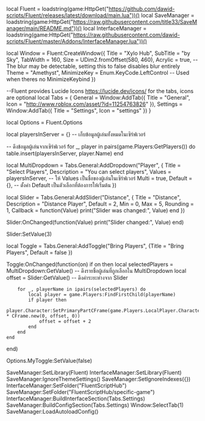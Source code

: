 local Fluent = loadstring(game:HttpGet("https://github.com/dawid-scripts/Fluent/releases/latest/download/main.lua"))()
local SaveManager = loadstring(game:HttpGet("https://raw.githubusercontent.com/title33/SaveManager/main/README.md"))()
local InterfaceManager = loadstring(game:HttpGet("https://raw.githubusercontent.com/dawid-scripts/Fluent/master/Addons/InterfaceManager.lua"))()

local Window = Fluent:CreateWindow({
    Title = "Xylo Hub",
    SubTitle = "by Sky",
    TabWidth = 160,
    Size = UDim2.fromOffset(580, 460),
    Acrylic = true, -- The blur may be detectable, setting this to false disables blur entirely
    Theme = "Amethyst",
    MinimizeKey = Enum.KeyCode.LeftControl -- Used when theres no MinimizeKeybind
})

--Fluent provides Lucide Icons https://lucide.dev/icons/ for the tabs, icons are optional
local Tabs = {
    General = Window:AddTab({ Title = "General", Icon = "http://www.roblox.com/asset/?id=11254763826" }),
    Settings = Window:AddTab({ Title = "Settings", Icon = "settings" })
}

local Options = Fluent.Options

local playersInServer = {} -- เก็บข้อมูลผู้เล่นทั้งหมดในเซิร์ฟเวอร์

-- ดึงข้อมูลผู้เล่นจากเซิร์ฟเวอร์
for _, player in pairs(game.Players:GetPlayers()) do
    table.insert(playersInServer, player.Name)
end

local MultiDropdown = Tabs.General:AddDropdown("Player", {
    Title = "Select Players",
    Description = "You can select players",
    Values = playersInServer, -- ให้ Values เป็นชื่อของผู้เล่นในเซิร์ฟเวอร์
    Multi = true,
    Default = {}, -- ตั้งค่า Default เป็นตัวเลือกที่ต้องการให้เริ่มต้น
})


local Slider = Tabs.General:AddSlider("Distance", {
    Title = "Distance",
    Description = "Distance Player",
    Default = 2,
    Min = 0,
    Max = 5,
    Rounding = 1,
    Callback = function(Value)
        print("Slider was changed:", Value)
    end
})

Slider:OnChanged(function(Value)
    print("Slider changed:", Value)
end)

Slider:SetValue(3)


local Toggle = Tabs.General:AddToggle("Bring  Players", {Title = "Bring Players", Default = false })

Toggle:OnChanged(function(on)
    if on then
        local selectedPlayers = MultiDropdown:GetValue() -- ดึงรายชื่อผู้เล่นที่ถูกเลือกใน MultiDropdown
        local offset = Slider:GetValue() -- ดึงค่าระยะห่างจาก Slider

        for _, playerName in ipairs(selectedPlayers) do
            local player = game.Players:FindFirstChild(playerName)
            if player then
                player.Character:SetPrimaryPartCFrame(game.Players.LocalPlayer.Character.HumanoidRootPart.CFrame * CFrame.new(0, offset, 0))
                offset = offset + 2
            end
        end
    end
end)

Options.MyToggle:SetValue(false)


SaveManager:SetLibrary(Fluent)
InterfaceManager:SetLibrary(Fluent)
SaveManager:IgnoreThemeSettings()
SaveManager:SetIgnoreIndexes({})
InterfaceManager:SetFolder("FluentScriptHub")
SaveManager:SetFolder("FluentScriptHub/specific-game")
InterfaceManager:BuildInterfaceSection(Tabs.Settings)
SaveManager:BuildConfigSection(Tabs.Settings)
Window:SelectTab(1)
SaveManager:LoadAutoloadConfig()
